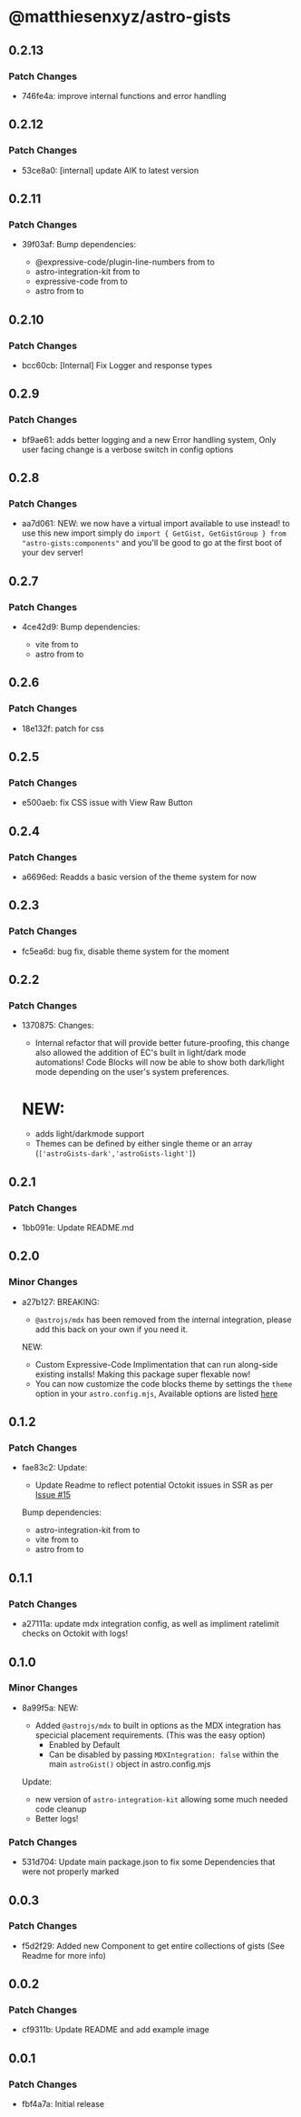 # @matthiesenxyz/astro-gists

## 0.2.13

### Patch Changes

- 746fe4a: improve internal functions and error handling

## 0.2.12

### Patch Changes

- 53ce8a0: [internal] update AIK to latest version

## 0.2.11

### Patch Changes

- 39f03af: Bump dependencies:

  - @expressive-code/plugin-line-numbers from to
  - astro-integration-kit from to
  - expressive-code from to
  - astro from to

## 0.2.10

### Patch Changes

- bcc60cb: [Internal] Fix Logger and response types

## 0.2.9

### Patch Changes

- bf9ae61: adds better logging and a new Error handling system, Only user facing change is a verbose switch in config options

## 0.2.8

### Patch Changes

- aa7d061: NEW: we now have a virtual import available to use instead! to use this new import simply do `import { GetGist, GetGistGroup } from "astro-gists:components"` and you'll be good to go at the first boot of your dev server!

## 0.2.7

### Patch Changes

- 4ce42d9: Bump dependencies:

  - vite from to
  - astro from to

## 0.2.6

### Patch Changes

- 18e132f: patch for css

## 0.2.5

### Patch Changes

- e500aeb: fix CSS issue with View Raw Button

## 0.2.4

### Patch Changes

- a6696ed: Readds a basic version of the theme system for now

## 0.2.3

### Patch Changes

- fc5ea6d: bug fix, disable theme system for the moment

## 0.2.2

### Patch Changes

- 1370875: Changes:

  - Internal refactor that will provide better future-proofing, this change also allowed the addition of EC's built in light/dark mode automations! Code Blocks will now be able to show both dark/light mode depending on the user's system preferences.

  # NEW:

  - adds light/darkmode support
  - Themes can be defined by either single theme or an array (`['astroGists-dark','astroGists-light']`)

## 0.2.1

### Patch Changes

- 1bb091e: Update README.md

## 0.2.0

### Minor Changes

- a27b127: BREAKING:

  - `@astrojs/mdx` has been removed from the internal integration, please add this back on your own if you need it.

  NEW:

  - Custom Expressive-Code Implimentation that can run along-side existing installs! Making this package super flexable now!
  - You can now customize the code blocks theme by settings the `theme` option in your `astro.config.mjs`, Available options are listed [here](https://shiki.matsu.io/docs/themes)

## 0.1.2

### Patch Changes

- fae83c2: Update:

  - Update Readme to reflect potential Octokit issues in SSR as per [Issue #15](https://github.com/MatthiesenXYZ/astro-gists/issues/15)

  Bump dependencies:

  - astro-integration-kit from to
  - vite from to
  - astro from to

## 0.1.1

### Patch Changes

- a27111a: update mdx integration config, as well as impliment ratelimit checks on Octokit with logs!

## 0.1.0

### Minor Changes

- 8a99f5a: NEW:

  - Added `@astrojs/mdx` to built in options as the MDX integration has specicial placement requirements. (This was the easy option)
    - Enabled by Default
    - Can be disabled by passing `MDXIntegration: false` within the main `astroGist()` object in astro.config.mjs

  Update:

  - new version of `astro-integration-kit` allowing some much needed code cleanup
  - Better logs!

### Patch Changes

- 531d704: Update main package.json to fix some Dependencies that were not properly marked

## 0.0.3

### Patch Changes

- f5d2f29: Added new <GetGistGroup> Component to get entire collections of gists (See Readme for more info)

## 0.0.2

### Patch Changes

- cf9311b: Update README and add example image

## 0.0.1

### Patch Changes

- fbf4a7a: Initial release
